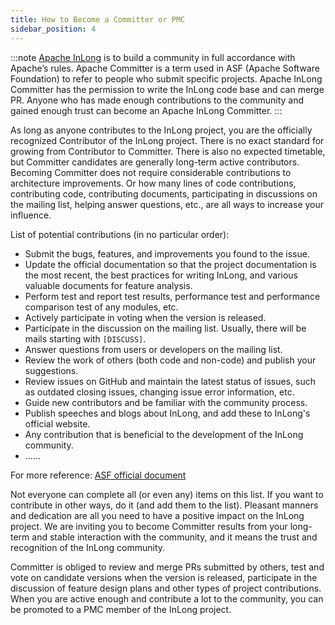 ```yaml
---
title: How to Become a Committer or PMC
sidebar_position: 4
---
```


:::note
[Apache InLong](https://inlong.apache.org) is to build a community in full accordance with Apache’s rules. 
Apache Committer is a term used in ASF (Apache Software Foundation) to refer to people who submit specific projects.
Apache InLong Committer has the permission to write the InLong code base and can merge PR. 
Anyone who has made enough contributions to the community and gained enough trust can become an Apache InLong Committer.
:::

As long as anyone contributes to the InLong project, you are the officially recognized Contributor of the InLong project. 
There is no exact standard for growing from Contributor to Committer. There is also no expected timetable, but Committer candidates are generally long-term active contributors. 
Becoming Committer does not require considerable contributions to architecture improvements. 
Or how many lines of code contributions, contributing code, contributing documents, participating in discussions on the mailing list, helping answer questions, etc., are all ways to increase your influence.

List of potential contributions (in no particular order):
- Submit the bugs, features, and improvements you found to the issue.
- Update the official documentation so that the project documentation is the most recent, the best practices for writing InLong, and various valuable documents for feature analysis.
- Perform test and report test results, performance test and performance comparison test of any modules, etc.
- Actively participate in voting when the version is released.
- Participate in the discussion on the mailing list. Usually, there will be mails starting with `[DISCUSS]`.
- Answer questions from users or developers on the mailing list.
- Review the work of others (both code and non-code) and publish your suggestions.
- Review issues on GitHub and maintain the latest status of issues, such as outdated closing issues, changing issue error information, etc.
- Guide new contributors and be familiar with the community process.
- Publish speeches and blogs about InLong, and add these to InLong's official website.
- Any contribution that is beneficial to the development of the InLong community.
- ......

For more reference: [ASF official document](https://community.apache.org/contributors/)

Not everyone can complete all (or even any) items on this list. If you want to contribute in other ways, do it (and add them to the list).
Pleasant manners and dedication are all you need to have a positive impact on the InLong project.
We are inviting you to become Committer results from your long-term and stable interaction with the community, and it means the trust and recognition of the InLong community.

Committer is obliged to review and merge PRs submitted by others, test and vote on candidate versions when the version is released, participate in the discussion of feature design plans and other types of project contributions.
When you are active enough and contribute a lot to the community, you can be promoted to a PMC member of the InLong project.